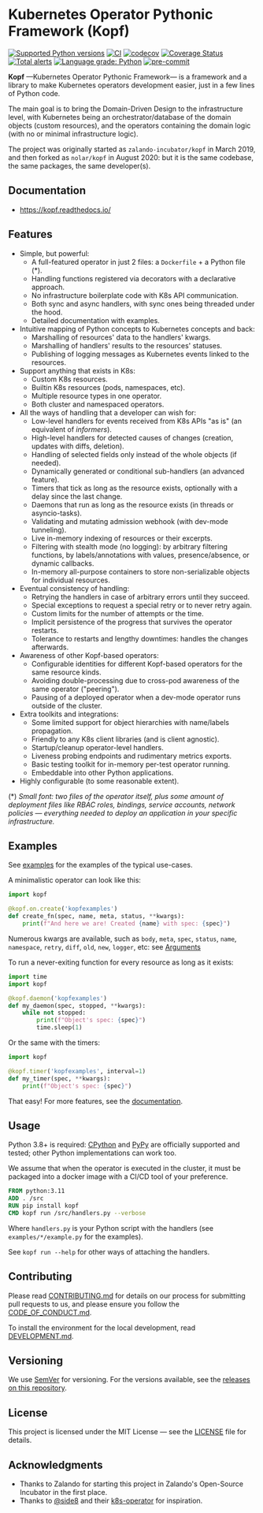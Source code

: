 # Kubernetes Operator Pythonic Framework (Kopf)

[![Supported Python versions](https://img.shields.io/pypi/pyversions/kopf.svg)](https://pypi.org/project/kopf/)
[![CI](https://github.com/nolar/kopf/workflows/Thorough%20tests/badge.svg)](https://github.com/nolar/kopf/actions/workflows/thorough.yaml)
[![codecov](https://codecov.io/gh/nolar/kopf/branch/main/graph/badge.svg)](https://codecov.io/gh/nolar/kopf)
[![Coverage Status](https://coveralls.io/repos/github/nolar/kopf/badge.svg?branch=main)](https://coveralls.io/github/nolar/kopf?branch=main)
[![Total alerts](https://img.shields.io/lgtm/alerts/g/nolar/kopf.svg?logo=lgtm&logoWidth=18)](https://lgtm.com/projects/g/nolar/kopf/alerts/)
[![Language grade: Python](https://img.shields.io/lgtm/grade/python/g/nolar/kopf.svg?logo=lgtm&logoWidth=18)](https://lgtm.com/projects/g/nolar/kopf/context:python)
[![pre-commit](https://img.shields.io/badge/pre--commit-enabled-brightgreen?logo=pre-commit&logoColor=white)](https://github.com/pre-commit/pre-commit)

**Kopf** —Kubernetes Operator Pythonic Framework— is a framework and a library
to make Kubernetes operators development easier, just in a few lines of Python code.

The main goal is to bring the Domain-Driven Design to the infrastructure level,
with Kubernetes being an orchestrator/database of the domain objects (custom resources),
and the operators containing the domain logic (with no or minimal infrastructure logic).

The project was originally started as `zalando-incubator/kopf` in March 2019,
and then forked as `nolar/kopf` in August 2020: but it is the same codebase,
the same packages, the same developer(s).


## Documentation

* https://kopf.readthedocs.io/


## Features

* Simple, but powerful:
  * A full-featured operator in just 2 files: a `Dockerfile` + a Python file (*).
  * Handling functions registered via decorators with a declarative approach.
  * No infrastructure boilerplate code with K8s API communication.
  * Both sync and async handlers, with sync ones being threaded under the hood.
  * Detailed documentation with examples.
* Intuitive mapping of Python concepts to Kubernetes concepts and back:
  * Marshalling of resources' data to the handlers' kwargs.
  * Marshalling of handlers' results to the resources' statuses.
  * Publishing of logging messages as Kubernetes events linked to the resources.
* Support anything that exists in K8s:
  * Custom K8s resources.
  * Builtin K8s resources (pods, namespaces, etc).
  * Multiple resource types in one operator.
  * Both cluster and namespaced operators.
* All the ways of handling that a developer can wish for:
  * Low-level handlers for events received from K8s APIs "as is" (an equivalent of _informers_).
  * High-level handlers for detected causes of changes (creation, updates with diffs, deletion).
  * Handling of selected fields only instead of the whole objects (if needed).
  * Dynamically generated or conditional sub-handlers (an advanced feature).
  * Timers that tick as long as the resource exists, optionally with a delay since the last change.
  * Daemons that run as long as the resource exists (in threads or asyncio-tasks).
  * Validating and mutating admission webhook (with dev-mode tunneling).
  * Live in-memory indexing of resources or their excerpts.
  * Filtering with stealth mode (no logging): by arbitrary filtering functions,
    by labels/annotations with values, presence/absence, or dynamic callbacks.
  * In-memory all-purpose containers to store non-serializable objects for individual resources.
* Eventual consistency of handling:
  * Retrying the handlers in case of arbitrary errors until they succeed.
  * Special exceptions to request a special retry or to never retry again.
  * Custom limits for the number of attempts or the time.
  * Implicit persistence of the progress that survives the operator restarts.
  * Tolerance to restarts and lengthy downtimes: handles the changes afterwards.
* Awareness of other Kopf-based operators:
  * Configurable identities for different Kopf-based operators for the same resource kinds.
  * Avoiding double-processing due to cross-pod awareness of the same operator ("peering").
  * Pausing of a deployed operator when a dev-mode operator runs outside of the cluster.
* Extra toolkits and integrations:
  * Some limited support for object hierarchies with name/labels propagation.
  * Friendly to any K8s client libraries (and is client agnostic).
  * Startup/cleanup operator-level handlers.
  * Liveness probing endpoints and rudimentary metrics exports.
  * Basic testing toolkit for in-memory per-test operator running.
  * Embeddable into other Python applications.
* Highly configurable (to some reasonable extent).

(*) _Small font: two files of the operator itself, plus some amount of
deployment files like RBAC roles, bindings, service accounts, network policies
— everything needed to deploy an application in your specific infrastructure._


## Examples

See [examples](https://github.com/nolar/kopf/tree/main/examples)
for the examples of the typical use-cases.

A minimalistic operator can look like this:

```python
import kopf

@kopf.on.create('kopfexamples')
def create_fn(spec, name, meta, status, **kwargs):
    print(f"And here we are! Created {name} with spec: {spec}")
```

Numerous kwargs are available, such as `body`, `meta`, `spec`, `status`,
`name`, `namespace`, `retry`, `diff`, `old`, `new`, `logger`, etc:
see [Arguments](https://kopf.readthedocs.io/en/latest/kwargs/)

To run a never-exiting function for every resource as long as it exists:

```python
import time
import kopf

@kopf.daemon('kopfexamples')
def my_daemon(spec, stopped, **kwargs):
    while not stopped:
        print(f"Object's spec: {spec}")
        time.sleep(1)
```

Or the same with the timers:

```python
import kopf

@kopf.timer('kopfexamples', interval=1)
def my_timer(spec, **kwargs):
    print(f"Object's spec: {spec}")
```

That easy! For more features, see the [documentation](https://kopf.readthedocs.io/).


## Usage

Python 3.8+ is required:
[CPython](https://www.python.org/) and [PyPy](https://www.pypy.org/)
are officially supported and tested; other Python implementations can work too.

We assume that when the operator is executed in the cluster, it must be packaged
into a docker image with a CI/CD tool of your preference.

```dockerfile
FROM python:3.11
ADD . /src
RUN pip install kopf
CMD kopf run /src/handlers.py --verbose
```

Where `handlers.py` is your Python script with the handlers
(see `examples/*/example.py` for the examples).

See `kopf run --help` for other ways of attaching the handlers.


## Contributing

Please read [CONTRIBUTING.md](https://github.com/nolar/kopf/blob/main/CONTRIBUTING.md)
for details on our process for submitting pull requests to us, and please ensure
you follow the [CODE_OF_CONDUCT.md](https://github.com/nolar/kopf/blob/main/CODE_OF_CONDUCT.md).

To install the environment for the local development,
read [DEVELOPMENT.md](https://github.com/nolar/kopf/blob/main/DEVELOPMENT.md).


## Versioning

We use [SemVer](http://semver.org/) for versioning. For the versions available,
see the [releases on this repository](https://github.com/nolar/kopf/releases).


## License

This project is licensed under the MIT License —
see the [LICENSE](https://github.com/nolar/kopf/blob/main/LICENSE) file for details.


## Acknowledgments

* Thanks to Zalando for starting this project in Zalando's Open-Source Incubator
  in the first place.
* Thanks to [@side8](https://github.com/side8) and their [k8s-operator](https://github.com/side8/k8s-operator)
  for inspiration.
